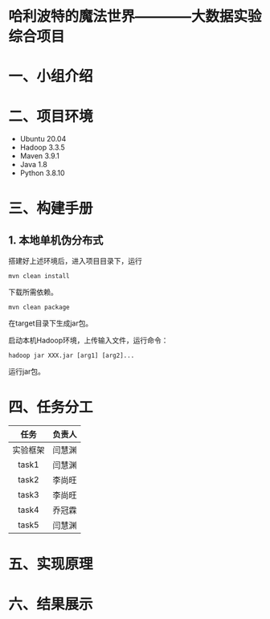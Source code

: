 # 哈利波特的魔法世界————大数据实验综合项目
# 一、小组介绍

# 二、项目环境
+ Ubuntu 20.04
+ Hadoop 3.3.5
+ Maven 3.9.1
+ Java 1.8
+ Python 3.8.10
# 三、构建手册
## 1. 本地单机伪分布式
搭建好上述环境后，进入项目目录下，运行
```shell
mvn clean install
```
下载所需依赖。

```shell
mvn clean package
```
在target目录下生成jar包。

启动本机Hadoop环境，上传输入文件，运行命令：
```shell
hadoop jar XXX.jar [arg1] [arg2]...
```
运行jar包。

# 四、任务分工

|   任务   | 负责人 |
| :------: | :----: |
| 实验框架 | 闫慧渊 |
|  task1   | 闫慧渊 |
|  task2   | 李尚旺 |
|  task3   | 李尚旺 |
|  task4   | 乔冠霖 |
|  task5   | 闫慧渊 |


# 五、实现原理

# 六、结果展示
